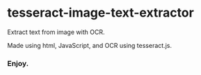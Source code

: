 # tesseract-image-text-extractor

Extract text from image with OCR.

Made using html, JavaScript, and OCR using tesseract.js.

### Enjoy.